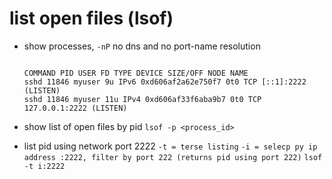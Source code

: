 # list open files (lsof)

- show processes, `-nP` no dns and no port-name resolution

  ```sudo lsof -nP -iTCP:2222

  COMMAND PID USER FD TYPE DEVICE SIZE/OFF NODE NAME
  sshd 11846 myuser 9u IPv6 0xd606af2a62e750f7 0t0 TCP [::1]:2222 (LISTEN)
  sshd 11846 myuser 11u IPv4 0xd606af33f6aba9b7 0t0 TCP 127.0.0.1:2222 (LISTEN)
  ```

- show list of open files by pid
  `lsof -p <process_id>`
- list pid using network port 2222
  `-t = terse listing`
  `-i = selecp py ip address :2222, filter by port 222 (returns pid using port 222)`
  `lsof -t i:2222`

```

```
